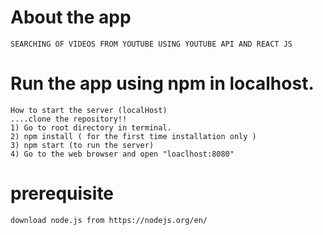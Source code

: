   # About the app
    
    SEARCHING OF VIDEOS FROM YOUTUBE USING YOUTUBE API AND REACT JS
  
  # Run the app using npm in localhost.
    
    How to start the server (localHost) 
    ....clone the repository!!
    1) Go to root directory in terminal.
    2) npm install ( for the first time installation only )
    3) npm start (to run the server)
    4) Go to the web browser and open "loaclhost:8080"
    
  # prerequisite
  
    download node.js from https://nodejs.org/en/ 
    
  

